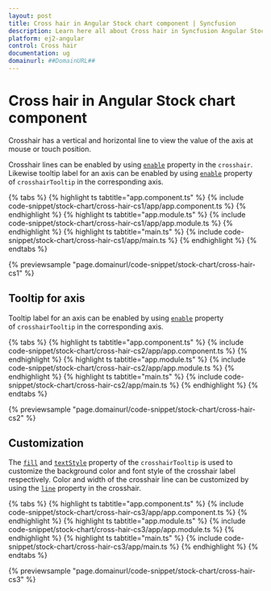 ```yaml
---
layout: post
title: Cross hair in Angular Stock chart component | Syncfusion
description: Learn here all about Cross hair in Syncfusion Angular Stock chart component of Syncfusion Essential JS 2 and more.
platform: ej2-angular
control: Cross hair 
documentation: ug
domainurl: ##DomainURL##
---
```


# Cross hair in Angular Stock chart component

Crosshair has a vertical and horizontal line to view the value of the axis at mouse or touch position.

Crosshair lines can be enabled by using [`enable`](https://ej2.syncfusion.com/angular/documentation/api/chart/crosshairSettings/#enable) property in the `crosshair`. Likewise tooltip label for an axis can be enabled by using [`enable`](https://ej2.syncfusion.com/angular/documentation/api/chart/crosshairTooltip/#enable) property of `crosshairTooltip` in the corresponding axis.

{% tabs %}
{% highlight ts tabtitle="app.component.ts" %}
{% include code-snippet/stock-chart/cross-hair-cs1/app/app.component.ts %}
{% endhighlight %}
{% highlight ts tabtitle="app.module.ts" %}
{% include code-snippet/stock-chart/cross-hair-cs1/app/app.module.ts %}
{% endhighlight %}
{% highlight ts tabtitle="main.ts" %}
{% include code-snippet/stock-chart/cross-hair-cs1/app/main.ts %}
{% endhighlight %}
{% endtabs %}
  
{% previewsample "page.domainurl/code-snippet/stock-chart/cross-hair-cs1" %}

## Tooltip for axis

Tooltip label for an axis can be enabled by using [`enable`](https://ej2.syncfusion.com/angular/documentation/api/chart/crosshairSettings/#enable) property of `crosshairTooltip` in the corresponding axis.

{% tabs %}
{% highlight ts tabtitle="app.component.ts" %}
{% include code-snippet/stock-chart/cross-hair-cs2/app/app.component.ts %}
{% endhighlight %}
{% highlight ts tabtitle="app.module.ts" %}
{% include code-snippet/stock-chart/cross-hair-cs2/app/app.module.ts %}
{% endhighlight %}
{% highlight ts tabtitle="main.ts" %}
{% include code-snippet/stock-chart/cross-hair-cs2/app/main.ts %}
{% endhighlight %}
{% endtabs %}
  
{% previewsample "page.domainurl/code-snippet/stock-chart/cross-hair-cs2" %}

## Customization

The [`fill`](https://ej2.syncfusion.com/angular/documentation/api/chart/crosshairSettings/#fill-string) and [`textStyle`](https://ej2.syncfusion.com/angular/documentation/api/chart/crosshairSettings/#textstyle-fontmodel)
property of the `crosshairTooltip` is used to customize the background color and font style of the crosshair label respectively.
Color and width of the crosshair line can be customized by using the
[`line`](https://ej2.syncfusion.com/angular/documentation/api/chart/crosshairSettingsModel/#line) property in the crosshair.

{% tabs %}
{% highlight ts tabtitle="app.component.ts" %}
{% include code-snippet/stock-chart/cross-hair-cs3/app/app.component.ts %}
{% endhighlight %}
{% highlight ts tabtitle="app.module.ts" %}
{% include code-snippet/stock-chart/cross-hair-cs3/app/app.module.ts %}
{% endhighlight %}
{% highlight ts tabtitle="main.ts" %}
{% include code-snippet/stock-chart/cross-hair-cs3/app/main.ts %}
{% endhighlight %}
{% endtabs %}
  
{% previewsample "page.domainurl/code-snippet/stock-chart/cross-hair-cs3" %}
